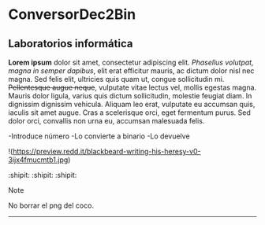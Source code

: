 # ConversorDec2Bin
## Laboratorios informática

**Lorem ipsum** dolor sit amet, consectetur adipiscing elit. *Phasellus volutpat, magna in semper dapibus*, elit erat efficitur mauris, ac dictum dolor nisl nec magna. Sed felis elit, ultricies
quis quam ut, congue sollicitudin mi. ~~Pellentesque augue neque~~, vulputate vitae lectus vel, mollis egestas magna. Mauris dolor ligula, varius quis dictum sollicitudin, molestie feugiat 
diam. In dignissim dignissim vehicula. Aliquam leo erat, vulputate eu accumsan quis, iaculis sit amet augue. Cras a scelerisque orci, eget fermentum purus. Sed dolor orci, convallis non 
urna eu, accumsan malesuada felis. 

-Introduce número
-Lo convierte a binario
-Lo devuelve

!(https://preview.redd.it/blackbeard-writing-his-heresy-v0-3ijx4fmucmtb1.jpg)

:shipit: :shipit: :shipit:

> [!NOTE]
> No borrar el png del coco.

---

